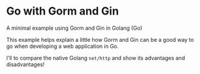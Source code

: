 # Go with Gorm and Gin
A minimal example using Gorm and Gin in Golang (Go)

This example helps explain a little how Gorm and Gin can be a good way to go when developing a web application in Go.

I'll to compare the native Golang `net/http` and show its advantages and disadvantages!